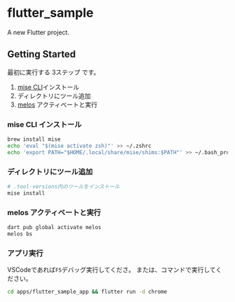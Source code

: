 # flutter_sample

A new Flutter project.

## Getting Started

最初に実行する 3ステップ です。

1. [mise CLI](https://mise.jdx.dev/getting-started.html)インストール
2. ディレクトリにツール追加
3. [melos](https://melos.invertase.dev/getting-started) アクティベートと実行

### mise CLI インストール

```bash
brew install mise
echo 'eval "$(mise activate zsh)"' >> ~/.zshrc
echo 'export PATH="$HOME/.local/share/mise/shims:$PATH"' >> ~/.bash_profile
```

### ディレクトリにツール追加

```bash
# .tool-versions内のツールをインストール
mise install
```

### melos アクティベートと実行

```bash
dart pub global activate melos
melos bs
```

### アプリ実行

VSCodeであれば`F5`デバッグ実行してくださ。
または、コマンドで実行してください。

```bash
cd apps/flutter_sample_app && flutter run -d chrome
```